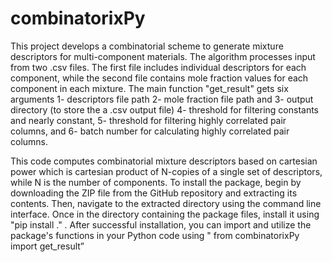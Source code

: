 # combinatorixPy

This project develops a combinatorial scheme to generate mixture descriptors for multi-component materials. The algorithm processes input from two .csv files. The first file includes individual descriptors for each component, while the second file contains mole fraction values for each component in each mixture. The main function "get_result" gets six arguments 1- descriptors file path 2- mole fraction file path and 3- output directory (to store the a .csv output file) 4- threshold for filtering constants and nearly constant, 5- threshold for filtering highly correlated pair columns,  and 6- batch number for calculating highly correlated pair columns.

 This code computes combinatorial mixture descriptors based on cartesian power which is cartesian product of N-copies of a single set of descriptors, while N is the number of components. To install the package, begin by downloading the ZIP file from the GitHub repository and extracting its contents. Then, navigate to the extracted directory using the command line interface. Once in the directory containing the package files, install it using "pip install ." . After successful installation, you can import and utilize the package's functions in your Python code using " from combinatorixPy import get_result”
